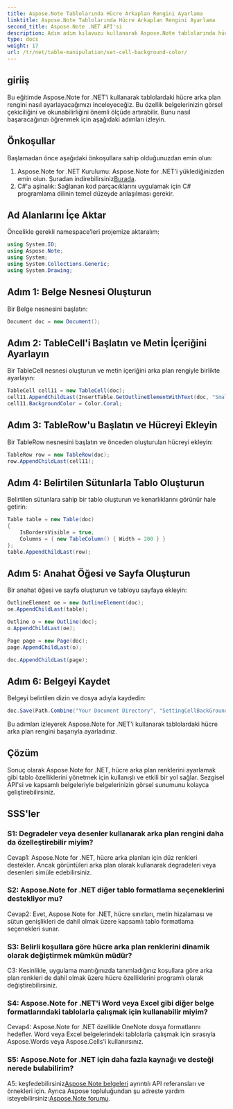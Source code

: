 ```yaml
---
title: Aspose.Note Tablolarında Hücre Arkaplan Rengini Ayarlama
linktitle: Aspose.Note Tablolarında Hücre Arkaplan Rengini Ayarlama
second_title: Aspose.Note .NET API'si
description: Adım adım kılavuzu kullanarak Aspose.Note tablolarında hücre arka plan rengini nasıl ayarlayacağınızı öğrenin. Belge görsellerini zahmetsizce geliştirin.
type: docs
weight: 17
url: /tr/net/table-manipulation/set-cell-background-color/
---
```

## giriiş

Bu eğitimde Aspose.Note for .NET'i kullanarak tablolardaki hücre arka plan rengini nasıl ayarlayacağımızı inceleyeceğiz. Bu özellik belgelerinizin görsel çekiciliğini ve okunabilirliğini önemli ölçüde artırabilir. Bunu nasıl başaracağınızı öğrenmek için aşağıdaki adımları izleyin.

## Önkoşullar

Başlamadan önce aşağıdaki önkoşullara sahip olduğunuzdan emin olun:

1.  Aspose.Note for .NET Kurulumu: Aspose.Note for .NET'i yüklediğinizden emin olun. Şuradan indirebilirsiniz[Burada](https://releases.aspose.com/note/net/).
2. C#'a aşinalık: Sağlanan kod parçacıklarını uygulamak için C# programlama dilinin temel düzeyde anlaşılması gerekir.

## Ad Alanlarını İçe Aktar

Öncelikle gerekli namespace’leri projemize aktaralım:

```csharp
using System.IO;
using Aspose.Note;
using System;
using System.Collections.Generic;
using System.Drawing;
```

## Adım 1: Belge Nesnesi Oluşturun

Bir Belge nesnesini başlatın:

```csharp
Document doc = new Document();
```

## Adım 2: TableCell'i Başlatın ve Metin İçeriğini Ayarlayın

Bir TableCell nesnesi oluşturun ve metin içeriğini arka plan rengiyle birlikte ayarlayın:

```csharp
TableCell cell11 = new TableCell(doc);
cell11.AppendChildLast(InsertTable.GetOutlineElementWithText(doc, "Small text"));
cell11.BackgroundColor = Color.Coral;
```

## Adım 3: TableRow'u Başlatın ve Hücreyi Ekleyin

Bir TableRow nesnesini başlatın ve önceden oluşturulan hücreyi ekleyin:

```csharp
TableRow row = new TableRow(doc);
row.AppendChildLast(cell11);
```

## Adım 4: Belirtilen Sütunlarla Tablo Oluşturun

Belirtilen sütunlara sahip bir tablo oluşturun ve kenarlıklarını görünür hale getirin:

```csharp
Table table = new Table(doc)
{
    IsBordersVisible = true,
    Columns = { new TableColumn() { Width = 200 } }
};
table.AppendChildLast(row);
```

## Adım 5: Anahat Öğesi ve Sayfa Oluşturun

Bir anahat öğesi ve sayfa oluşturun ve tabloyu sayfaya ekleyin:

```csharp
OutlineElement oe = new OutlineElement(doc);
oe.AppendChildLast(table);

Outline o = new Outline(doc);
o.AppendChildLast(oe);

Page page = new Page(doc);
page.AppendChildLast(o);

doc.AppendChildLast(page);
```

## Adım 6: Belgeyi Kaydet

Belgeyi belirtilen dizin ve dosya adıyla kaydedin:

```csharp
doc.Save(Path.Combine("Your Document Directory", "SettingCellBackGroundColor.pdf"));
```

Bu adımları izleyerek Aspose.Note for .NET'i kullanarak tablolardaki hücre arka plan rengini başarıyla ayarladınız.

## Çözüm

Sonuç olarak Aspose.Note for .NET, hücre arka plan renklerini ayarlamak gibi tablo özelliklerini yönetmek için kullanışlı ve etkili bir yol sağlar. Sezgisel API'si ve kapsamlı belgeleriyle belgelerinizin görsel sunumunu kolayca geliştirebilirsiniz.

## SSS'ler

### S1: Degradeler veya desenler kullanarak arka plan rengini daha da özelleştirebilir miyim?

Cevap1: Aspose.Note for .NET, hücre arka planları için düz renkleri destekler. Ancak görüntüleri arka plan olarak kullanarak degradeleri veya desenleri simüle edebilirsiniz.

### S2: Aspose.Note for .NET diğer tablo formatlama seçeneklerini destekliyor mu?

Cevap2: Evet, Aspose.Note for .NET, hücre sınırları, metin hizalaması ve sütun genişlikleri de dahil olmak üzere kapsamlı tablo formatlama seçenekleri sunar.

### S3: Belirli koşullara göre hücre arka plan renklerini dinamik olarak değiştirmek mümkün müdür?

C3: Kesinlikle, uygulama mantığınızda tanımladığınız koşullara göre arka plan renkleri de dahil olmak üzere hücre özelliklerini programlı olarak değiştirebilirsiniz.

### S4: Aspose.Note for .NET'i Word veya Excel gibi diğer belge formatlarındaki tablolarla çalışmak için kullanabilir miyim?

Cevap4: Aspose.Note for .NET özellikle OneNote dosya formatlarını hedefler. Word veya Excel belgelerindeki tablolarla çalışmak için sırasıyla Aspose.Words veya Aspose.Cells'i kullanırsınız.

### S5: Aspose.Note for .NET için daha fazla kaynağı ve desteği nerede bulabilirim?

 A5: keşfedebilirsiniz[Aspose.Note belgeleri](https://reference.aspose.com/note/net/) ayrıntılı API referansları ve örnekleri için. Ayrıca Aspose topluluğundan şu adreste yardım isteyebilirsiniz:[Aspose.Note forumu](https://forum.aspose.com/c/note/28).